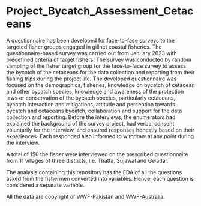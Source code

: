# Project_Bycatch_Assessment_Cetaceans
A questionnaire has been developed for face-to-face surveys to the targeted fisher groups engaged in gillnet coastal fisheries. 
The questionnaire-based survey was carried out from January 2023 with predefined criteria of target fishers. The survey was conducted by random sampling of the fisher target group for the face-to-face survey to assess the bycatch of the cetaceans for the data collection and reporting from their fishing trips during the project life. The developed questionnaire was focused on the demographics, fisheries, knowledge on bycatch of cetacean and other bycatch species, knowledge and awareness of the protection laws or conservation of the bycatch species, particularly cetaceans, bycatch interaction and mitigations, attitude and perception towards bycatch and cetaceans bycatch, collaboration and support for the data collection and reporting. Before the interviews, the enumerators had explained the background of the survey project, had verbal consent voluntarily for the interview, and ensured responses honestly based on their experiences. Each responded also informed to withdraw at any point during the interview. 

A total of 150 the fisher were interviewed on the prescribed questionnaire from 11 villages of three districts, i.e. Thatta, Sujawal and Gwadar.

The analysis containing this repository has the EDA of all the questions asked from the fishermen converted into variables. Hence, each question is considered a separate variable. 

All the data are copyright of WWF-Pakistan and WWF-Australia. 
